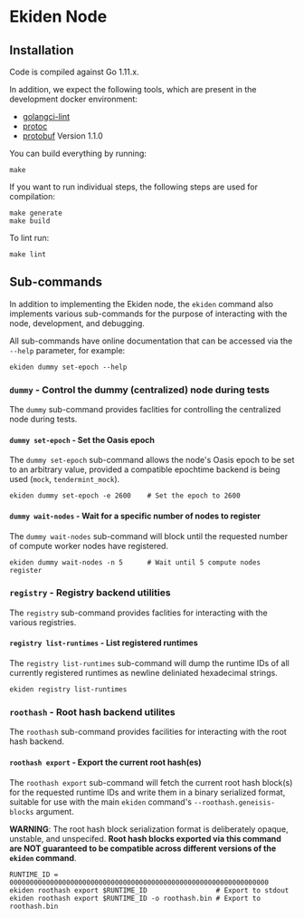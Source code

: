 # Ekiden Node

## Installation

Code is compiled against Go 1.11.x.

In addition, we expect the following tools, which are present in the
development docker environment:
* [golangci-lint](https://github.com/golangci/golangci-lint)
* [protoc](https://github.com/google/protobuf)
* [protobuf](https://github.com/golang/protobuf) Version 1.1.0

You can build everything by running:
```
make
```

If you want to run individual steps, the following steps are used for compilation:
```
make generate
make build
```

To lint run:
```
make lint
```

## Sub-commands

In addition to implementing the Ekiden node, the `ekiden` command also
implements various sub-commands for the purpose of interacting with the
node, development, and debugging.

All sub-commands have online documentation that can be accessed via the
`--help` parameter, for example:
```
ekiden dummy set-epoch --help
```

### `dummy` - Control the dummy (centralized) node during tests

The `dummy` sub-command provides faclities for controlling the centralized
node during tests.

#### `dummy set-epoch` - Set the Oasis epoch

The `dummy set-epoch` sub-command allows the node's Oasis epoch to be
set to an arbitrary value, provided a compatible epochtime backend is
being used (`mock`, `tendermint_mock`).

```
ekiden dummy set-epoch -e 2600    # Set the epoch to 2600
```

#### `dummy wait-nodes` - Wait for a specific number of nodes to register

The `dummy wait-nodes` sub-command will block until the requested number
of compute worker nodes have registered.

```
ekiden dummy wait-nodes -n 5      # Wait until 5 compute nodes register
```

### `registry` - Registry backend utilities

The `registry` sub-command provides faclities for interacting with the
various registries.

#### `registry list-runtimes` - List registered runtimes

The `registry list-runtimes` sub-command will dump the runtime IDs of all
currently registered runtimes as newline deliniated hexadecimal strings.

```
ekiden registry list-runtimes
```

### `roothash` - Root hash backend utilites

The `roothash` sub-command provides facilities for interacting with the
root hash backend.

#### `roothash export` - Export the current root hash(es)

The `roothash export` sub-command will fetch the current root hash block(s)
for the requested runtime IDs and write them in a binary serialized format,
suitable for use with the main `ekiden` command's `--roothash.geneisis-blocks`
argument.

**WARNING**: The root hash block serialization format is deliberately opaque,
unstable, and unspecifed.  **Root hash blocks exported via this command are
NOT guaranteed to be compatible across different versions of the
`ekiden` command**.

```
RUNTIME_ID = 0000000000000000000000000000000000000000000000000000000000000000
ekiden roothash export $RUNTIME_ID                 # Export to stdout
ekiden roothash export $RUNTIME_ID -o roothash.bin # Export to roothash.bin
```

